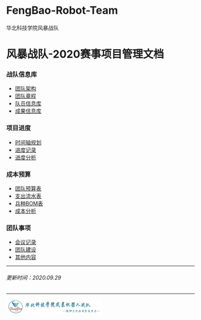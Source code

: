 # FengBao-Robot-Team
华北科技学院风暴战队
# 风暴战队-2020赛事项目管理文档

### 战队信息库
- [团队架构](TeamStructure.md)
- [团队章程](Pictures/团队章程/团队章程.pdf)
- [队员信息库](TeamInformationBase.htm)
- [成果信息库](AchievementInformationBase.md)

### 项目进度
- [时间轴规划](TimelineSchedule.md)
- [进度记录](ProgressRecord.md)
- [进度分析](ScheduleAnalysis.md)

### 成本预算

- [团队预算表](TeamBudget.md)
- [支出流水表](ExpenditureRecord.htm)
- [兵种BOM表](ArmsBOM.md)
- [成本分析](CostAnalysis.md)

### 团队事项
- [会议记录](MeetingMinutes.md)
- [团队建设](TeamBuilding.md)
- [其他内容](OtherContent.md)
----
###### 更新时间：2020.09.29
----

<img src="Pictures/logo/logo.1.jpg" style="zoom: 25%;" />
